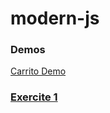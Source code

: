 # modern-js

### Demos
[Carrito Demo](https://pmontesano.github.io/modern-js/carrito/index.html)
### [Exercite 1](https://pmontesano.github.io/learning-js/exercises/list/list.html)

